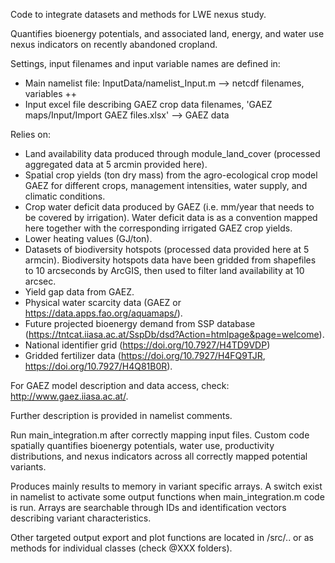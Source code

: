 Code to integrate datasets and methods for LWE nexus study.

Quantifies bioenergy potentials, and associated land, energy, and water use nexus indicators on recently abandoned cropland.

Settings, input filenames and input variable names are defined in: 
 - Main namelist file: InputData/namelist_Input.m --> netcdf filenames, variables ++
 - Input excel file describing GAEZ crop data filenames, 'GAEZ maps/Input/Import GAEZ files.xlsx' --> GAEZ data

Relies on:
- Land availability data produced through module_land_cover (processed aggregated data at 5 arcmin provided here).
- Spatial crop yields (ton dry mass) from the agro-ecological crop model GAEZ for different crops, management intensities, water supply, and climatic conditions.
- Crop water deficit data produced by GAEZ (i.e. mm/year that needs to be covered by irrigation). Water deficit data is as a convention mapped here together with the corresponding irrigated GAEZ crop yields.
- Lower heating values (GJ/ton).
- Datasets of biodiversity hotspots (processed data provided here at 5 armcin). 
  Biodiversity hotspots data have been gridded from shapefiles to 10 arcseconds by ArcGIS, then used to filter land availability at 10 arcsec.
- Yield gap data from GAEZ.
- Physical water scarcity data (GAEZ or https://data.apps.fao.org/aquamaps/).
- Future projected bioenergy demand from SSP database (https://tntcat.iiasa.ac.at/SspDb/dsd?Action=htmlpage&page=welcome).
- National identifier grid (https://doi.org/10.7927/H4TD9VDP)
- Gridded fertilizer data (https://doi.org/10.7927/H4FQ9TJR, https://doi.org/10.7927/H4Q81B0R). 

For GAEZ model description and data access, check: http://www.gaez.iiasa.ac.at/.

Further description is provided in namelist comments.

Run main_integration.m after correctly mapping input files. Custom code spatially quantifies bioenergy potentials, water use, productivity distributions, and nexus indicators across all correctly mapped potential variants.

Produces mainly results to memory in variant specific arrays. A switch exist in namelist to activate some output functions when main_integration.m code is run. Arrays are searchable through IDs and identification vectors describing variant characteristics.

Other targeted output export and plot functions are located in /src/.. or as methods for individual classes (check @XXX folders).



